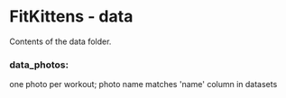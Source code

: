 # FitKittens - data
Contents of the data folder.

### data_photos: 
one photo per workout; photo name matches 'name' column in datasets
